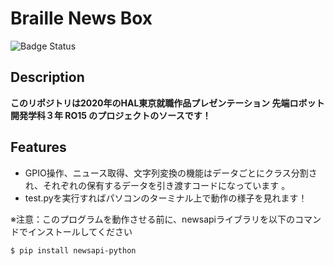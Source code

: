 Braille News Box
====
![Badge Status](https://services-as-a-ci)

## Description
**このリポジトリは2020年のHAL東京就職作品プレゼンテーション 先端ロボット開発学科３年 RO15 のプロジェクトのソースです！**


## Features
- GPIO操作、ニュース取得、文字列変換の機能はデータごとにクラス分割され、それぞれの保有するデータを引き渡すコードになっています 。
- test.pyを実行すればパソコンのターミナル上で動作の様子を見れます！

※注意：このプログラムを動作させる前に、newsapiライブラリを以下のコマンドでインストールしてください
```
$ pip install newsapi-python 
```
